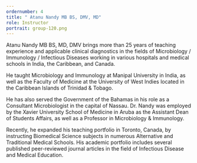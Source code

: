 ```yaml
---
ordernumber: 4
title: " Atanu Nandy MB BS, DMV, MD"
role: Instructor
portrait: group-120.png
---
```

Atanu Nandy MB BS, MD, DMV brings more than 25 years of teaching experience and applicable clinical diagnostics in the fields of Microbiology / Immunology / Infectious Diseases working in various hospitals and medical schools in India, the Caribbean, and Canada.

He taught Microbiology and Immunology at Manipal University in India, as well as the Faculty of Medicine at the University of West Indies located in the Caribbean Islands of Trinidad & Tobago.

​He has also served the Government of the Bahamas in his role as a Consultant Microbiologist in the capital of Nassau. Dr. Nandy was employed by the Xavier University School of Medicine in Aruba as the Assistant Dean of Students Affairs, as well as a Professor in Microbiology & Immunology.

Recently, he expanded his teaching portfolio in Toronto, Canada, by instructing Biomedical Science subjects in numerous Alternative and Traditional Medical Schools. His academic portfolio includes several published peer-reviewed journal articles in the field of Infectious Disease and Medical Education.